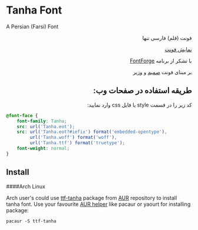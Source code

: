 <h1 id="tanha-font">Tanha Font</h1>
<p>A Persian (Farsi) Font</p>
<p dir="rtl">فونت (قلم) فارسی تنها</p>
<p dir="rtl"><a href="http://rastikerdar.github.io/tanha-font/">نمایش فونت</a></p>
<p dir="rtl">با تشکر از برنامه <a href="https://fontforge.github.io">FontForge</a></p>
<p dir="rtl">بر مبنای فونت <a href="http://rastikerdar.github.io/samim-font/" dir="rtl">صمیم</a> و <a href="http://rastikerdar.github.io/vazir-font/" dir="rtl">وزیر</a></p>
<h2 id="-" dir="rtl">طریقه استفاده در صفحات وب:</h2>
<div lang="fa" dir="rtl">
کد زیر را در قسمت style یا فایل css وارد نمایید:
</div>


```css
@font-face {
    font-family: Tanha;
    src: url('Tanha.eot');
    src: url('Tanha.eot?#iefix') format('embedded-opentype'),
         url('Tanha.woff') format('woff'),
         url('Tanha.ttf') format('truetype');
    font-weight: normal;
}
```

## Install
####Arch Linux

Arch user's could use [ttf-tanha](https://aur.archlinux.org/packages/ttf-tanha/) package from [AUR](https://aur.archlinux.org/) repository to install tanha font. Use your favourite [AUR helper](https://wiki.archlinux.org/index.php/AUR_helpers) like pacaur or yaourt for installing package:

```shell
pacaur -S ttf-tanha
```
